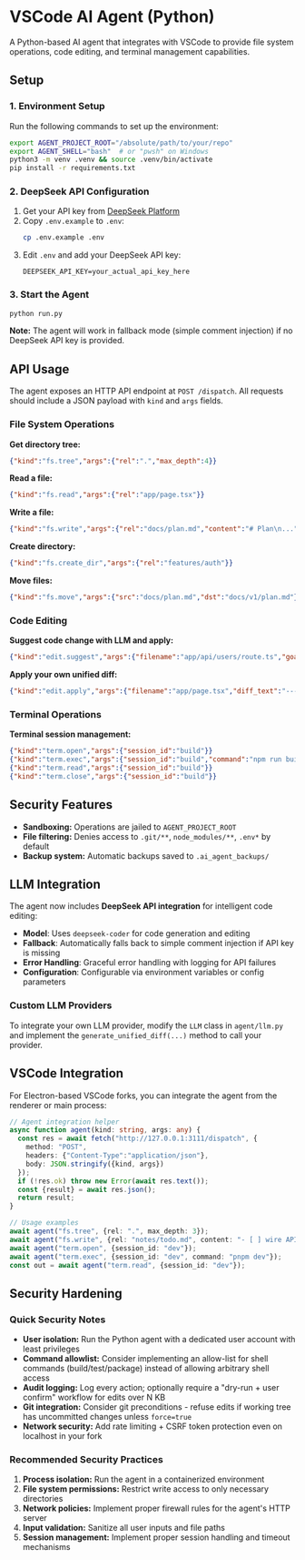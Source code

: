 # VSCode AI Agent (Python)

A Python-based AI agent that integrates with VSCode to provide file system operations, code editing, and terminal management capabilities.

## Setup

### 1. Environment Setup

Run the following commands to set up the environment:

```bash
export AGENT_PROJECT_ROOT="/absolute/path/to/your/repo"
export AGENT_SHELL="bash"  # or "pwsh" on Windows
python3 -m venv .venv && source .venv/bin/activate
pip install -r requirements.txt
```

### 2. DeepSeek API Configuration

1. Get your API key from [DeepSeek Platform](https://platform.deepseek.com/)
2. Copy `.env.example` to `.env`:
   ```bash
   cp .env.example .env
   ```
3. Edit `.env` and add your DeepSeek API key:
   ```
   DEEPSEEK_API_KEY=your_actual_api_key_here
   ```

### 3. Start the Agent

```bash
python run.py
```

**Note:** The agent will work in fallback mode (simple comment injection) if no DeepSeek API key is provided.

## API Usage

The agent exposes an HTTP API endpoint at `POST /dispatch`. All requests should include a JSON payload with `kind` and `args` fields.

### File System Operations

**Get directory tree:**
```json
{"kind":"fs.tree","args":{"rel":".","max_depth":4}}
```

**Read a file:**
```json
{"kind":"fs.read","args":{"rel":"app/page.tsx"}}
```

**Write a file:**
```json
{"kind":"fs.write","args":{"rel":"docs/plan.md","content":"# Plan\n..."}}
```

**Create directory:**
```json
{"kind":"fs.create_dir","args":{"rel":"features/auth"}}
```

**Move files:**
```json
{"kind":"fs.move","args":{"src":"docs/plan.md","dst":"docs/v1/plan.md"}}
```

### Code Editing

**Suggest code change with LLM and apply:**
```json
{"kind":"edit.suggest","args":{"filename":"app/api/users/route.ts","goal":"add GET handler that returns current user from session"}}
```

**Apply your own unified diff:**
```json
{"kind":"edit.apply","args":{"filename":"app/page.tsx","diff_text":"--- a/app/page.tsx\n+++ b/app/page.tsx\n@@\n-import React from 'react'\n+import React from 'react'\n+// injected comment\n"}}
```

### Terminal Operations

**Terminal session management:**
```json
{"kind":"term.open","args":{"session_id":"build"}}
{"kind":"term.exec","args":{"session_id":"build","command":"npm run build"}}
{"kind":"term.read","args":{"session_id":"build"}}
{"kind":"term.close","args":{"session_id":"build"}}
```

## Security Features

- **Sandboxing:** Operations are jailed to `AGENT_PROJECT_ROOT`
- **File filtering:** Denies access to `.git/**`, `node_modules/**`, `.env*` by default
- **Backup system:** Automatic backups saved to `.ai_agent_backups/`

## LLM Integration

The agent now includes **DeepSeek API integration** for intelligent code editing:

- **Model**: Uses `deepseek-coder` for code generation and editing
- **Fallback**: Automatically falls back to simple comment injection if API key is missing
- **Error Handling**: Graceful error handling with logging for API failures
- **Configuration**: Configurable via environment variables or config parameters

### Custom LLM Providers

To integrate your own LLM provider, modify the `LLM` class in `agent/llm.py` and implement the `generate_unified_diff(...)` method to call your provider.

## VSCode Integration

For Electron-based VSCode forks, you can integrate the agent from the renderer or main process:

```typescript
// Agent integration helper
async function agent(kind: string, args: any) {
  const res = await fetch("http://127.0.0.1:3111/dispatch", {
    method: "POST",
    headers: {"Content-Type":"application/json"},
    body: JSON.stringify({kind, args})
  });
  if (!res.ok) throw new Error(await res.text());
  const {result} = await res.json();
  return result;
}

// Usage examples
await agent("fs.tree", {rel: ".", max_depth: 3});
await agent("fs.write", {rel: "notes/todo.md", content: "- [ ] wire API\n"});
await agent("term.open", {session_id: "dev"});
await agent("term.exec", {session_id: "dev", command: "pnpm dev"});
const out = await agent("term.read", {session_id: "dev"});
```

## Security Hardening

### Quick Security Notes

- **User isolation:** Run the Python agent with a dedicated user account with least privileges
- **Command allowlist:** Consider implementing an allow-list for shell commands (build/test/package) instead of allowing arbitrary shell access
- **Audit logging:** Log every action; optionally require a "dry-run + user confirm" workflow for edits over N KB
- **Git integration:** Consider git preconditions - refuse edits if working tree has uncommitted changes unless `force=true`
- **Network security:** Add rate limiting + CSRF token protection even on localhost in your fork

### Recommended Security Practices

1. **Process isolation:** Run the agent in a containerized environment
2. **File system permissions:** Restrict write access to only necessary directories
3. **Network policies:** Implement proper firewall rules for the agent's HTTP server
4. **Input validation:** Sanitize all user inputs and file paths
5. **Session management:** Implement proper session handling and timeout mechanisms
